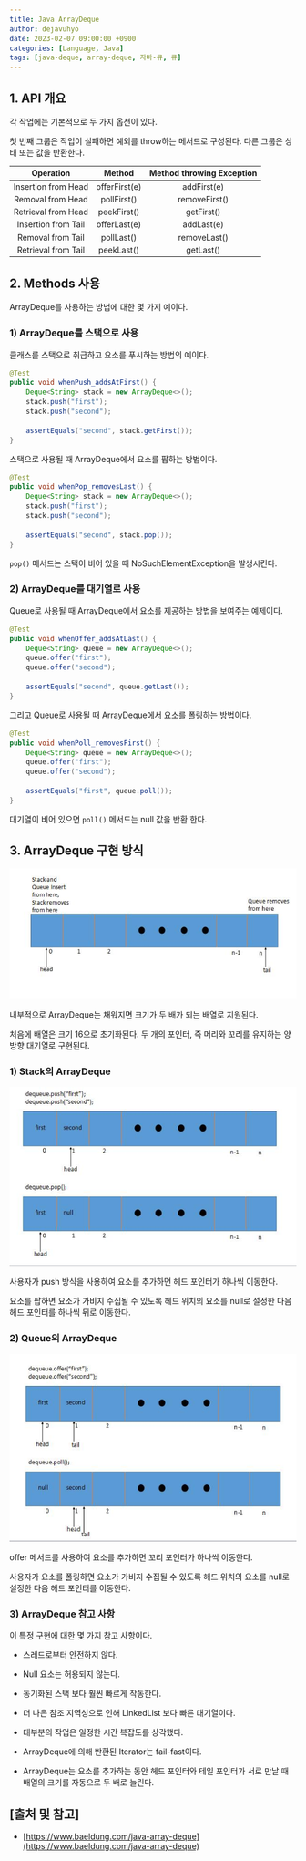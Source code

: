 ```yaml
---
title: Java ArrayDeque
author: dejavuhyo
date: 2023-02-07 09:00:00 +0900
categories: [Language, Java]
tags: [java-deque, array-deque, 자바-큐, 큐]
---
```


## 1. API 개요
각 작업에는 기본적으로 두 가지 옵션이 있다.

첫 번째 그룹은 작업이 실패하면 예외를 throw하는 메서드로 구성된다. 다른 그룹은 상태 또는 값을 반환한다.

| Operation | Method | Method throwing Exception |
|:-----:|:-----:|:-----:|
| Insertion from Head | offerFirst(e) | addFirst(e) |
| Removal from Head | pollFirst() | removeFirst() |
| Retrieval from Head | peekFirst() | getFirst() |
| Insertion from Tail | offerLast(e) | addLast(e) |
| Removal from Tail | pollLast() | removeLast() |
| Retrieval from Tail | peekLast() | getLast() |

## 2. Methods 사용
ArrayDeque를 사용하는 방법에 대한 몇 가지 예이다.

### 1) ArrayDeque를 스택으로 사용
클래스를 스택으로 취급하고 요소를 푸시하는 방법의 예이다.

```java
@Test
public void whenPush_addsAtFirst() {
    Deque<String> stack = new ArrayDeque<>();
    stack.push("first");
    stack.push("second");

    assertEquals("second", stack.getFirst());
}
```

스택으로 사용될 때 ArrayDeque에서 요소를 팝하는 방법이다.

```java
@Test
public void whenPop_removesLast() {
    Deque<String> stack = new ArrayDeque<>();
    stack.push("first");
    stack.push("second");
 
    assertEquals("second", stack.pop());
}
```

`pop()` 메서드는 스택이 비어 있을 때 NoSuchElementException을 발생시킨다.

### 2) ArrayDeque를 대기열로 사용
Queue로 사용될 때 ArrayDeque에서 요소를 제공하는 방법을 보여주는 예제이다.

```java
@Test
public void whenOffer_addsAtLast() {
    Deque<String> queue = new ArrayDeque<>();
    queue.offer("first");
    queue.offer("second");

    assertEquals("second", queue.getLast());
}
```

그리고 Queue로 사용될 때 ArrayDeque에서 요소를 폴링하는 방법이다.

```java
@Test
public void whenPoll_removesFirst() {
    Deque<String> queue = new ArrayDeque<>();
    queue.offer("first");
    queue.offer("second");

    assertEquals("first", queue.poll());
}
```

대기열이 비어 있으면 `poll()` 메서드는 null 값을 반환 한다.

## 3. ArrayDeque 구현 방식

![arraydeque](/assets/img/2023-05-10-java-array-deque/arraydeque.jpg)

내부적으로 ArrayDeque는 채워지면 크기가 두 배가 되는 배열로 지원된다.

처음에 배열은 크기 16으로 초기화된다. 두 개의 포인터, 즉 머리와 꼬리를 유지하는 양방향 대기열로 구현된다.

### 1) Stack의 ArrayDeque

![stack](/assets/img/2023-05-10-java-array-deque/stack.jpg)

사용자가 push 방식을 사용하여 요소를 추가하면 헤드 포인터가 하나씩 이동한다.

요소를 팝하면 요소가 가비지 수집될 수 있도록 헤드 위치의 요소를 null로 설정한 다음 헤드 포인터를 하나씩 뒤로 이동한다.

### 2) Queue의 ArrayDeque

![queue](/assets/img/2023-05-10-java-array-deque/queue.jpg)

offer 메서드를 사용하여 요소를 추가하면 꼬리 포인터가 하나씩 이동한다.

사용자가 요소를 폴링하면 요소가 가비지 수집될 수 있도록 헤드 위치의 요소를 null로 설정한 다음 헤드 포인터를 이동한다.

### 3) ArrayDeque 참고 사항
이 특정 구현에 대한 몇 가지 참고 사항이다.

* 스레드로부터 안전하지 않다.

* Null 요소는 허용되지 않는다.

* 동기화된 스택 보다 훨씬 빠르게 작동한다.

* 더 나은 참조 지역성으로 인해 LinkedList 보다 빠른 대기열이다.

* 대부분의 작업은 일정한 시간 복잡도를 상각했다.

* ArrayDeque에 의해 반환된 Iterator는 fail-fast이다.

* ArrayDeque는 요소를 추가하는 동안 헤드 포인터와 테일 포인터가 서로 만날 때 배열의 크기를 자동으로 두 배로 늘린다.

## [출처 및 참고]
* [https://www.baeldung.com/java-array-deque](https://www.baeldung.com/java-array-deque)
